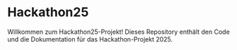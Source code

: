 # Hackathon25

Willkommen zum Hackathon25-Projekt! Dieses Repository enthält den Code und die Dokumentation für das Hackathon-Projekt 2025.
